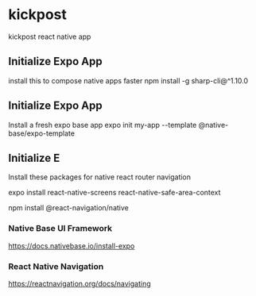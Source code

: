 # kickpost
kickpost react native app

## Initialize Expo App
install this to compose native apps faster
npm install -g sharp-cli@^1.10.0

## Initialize Expo App
Install a fresh expo base app
expo init my-app --template @native-base/expo-template

## Initialize E
Install these packages for native react router navigation

expo install react-native-screens react-native-safe-area-context

npm install @react-navigation/native


### Native Base UI Framework
https://docs.nativebase.io/install-expo


### React Native Navigation
https://reactnavigation.org/docs/navigating